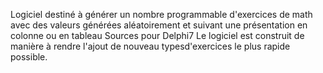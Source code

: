 Logiciel destiné à générer un nombre programmable d'exercices de math avec des valeurs générées aléatoirement et suivant une présentation en colonne ou en tableau
Sources pour Delphi7
Le logiciel est construit de manière à rendre l'ajout de nouveau typesd'exercices le plus rapide possible.
